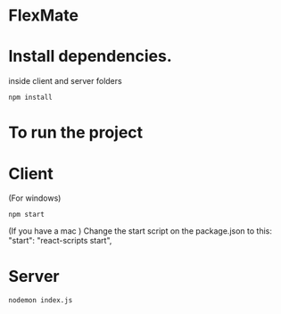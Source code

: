 # FlexMate
# Install dependencies.
inside client and server folders 
```
npm install
```
# To run the project

# Client
(For windows)
```
npm start
```
(If you have a mac )
Change the start script on the package.json to this:
"start": "react-scripts start",

# Server 
```
nodemon index.js
```

